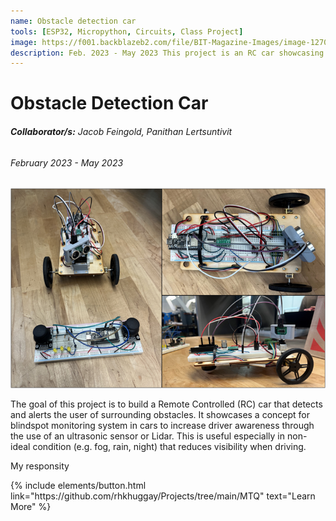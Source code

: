 ```yaml
---
name: Obstacle detection car
tools: [ESP32, Micropython, Circuits, Class Project]
image: https://f001.backblazeb2.com/file/BIT-Magazine-Images/image-1270-news.jpg
description: Feb. 2023 - May 2023 This project is an RC car showcasing a concept in car obstacle detection to reduce blind spots. The prototype also provides user information about location of object.
---
```


# Obstacle Detection Car
###### **Collaborator/s:** Jacob Feingold, Panithan Lertsuntivit
###### February 2023 - May 2023

![Preview](https://raw.githubusercontent.com/rhkhuggay/Projects/refs/heads/main/ME100%20Project/ME100_project.png)

The goal of this project is to build a Remote Controlled (RC) car that detects and alerts the user of surrounding obstacles. It showcases a concept for blindspot monitoring system in cars to increase driver awareness through the use of an ultrasonic sensor or Lidar. This is useful especially in non-ideal condition (e.g. fog, rain, night) that reduces visibility when driving. 

My responsity 

<p class="text-center">
{% include elements/button.html link="https://github.com/rhkhuggay/Projects/tree/main/MTQ" text="Learn More" %}
</p>